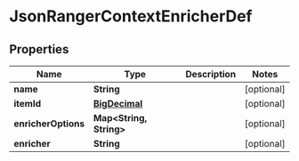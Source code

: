 
# JsonRangerContextEnricherDef

## Properties
Name | Type | Description | Notes
------------ | ------------- | ------------- | -------------
**name** | **String** |  |  [optional]
**itemId** | [**BigDecimal**](BigDecimal.md) |  |  [optional]
**enricherOptions** | **Map&lt;String, String&gt;** |  |  [optional]
**enricher** | **String** |  |  [optional]



